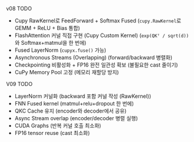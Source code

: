 v08 TODO
- Cupy RawKernel로 FeedForward + Softmax Fused (`cupy.RawKernel`로 GEMM + ReLU + Bias 통합)
- FlashAttention 커널 직접 구현 (Cupy Custom Kernel) (`exp(QKᵀ / sqrt(d))`와 Softmax+matmul을 한 번에)
- Fused LayerNorm (`cupyx.fuse()` 가능)
- Asynchronous Streams (Overlapping) (forward/backward 병렬화)
- Checkpointing 비활성화 + FP16 완전 일관성 확보 (불필요한 cast 줄이기)
- CuPy Memory Pool 고정 (메모리 재할당 방지)

V09 TODO
- LayerNorm 커널화 (backward 포함 커널 작성 (RawKernel))
- FNN Fused kernel (matmul+relu+dropout 한 번에)
- QKC Cache 유지 (encoder와 decoder에서 공유)
- Async Stream overlap (encoder/decoder 병렬 실행)
- CUDA Graphs (반복 커널 호출 최소화)
- FP16 tensor reuse (cast 최소화)
